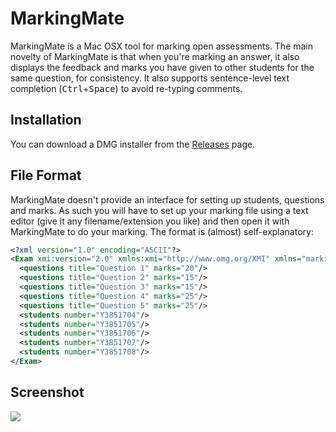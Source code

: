 # MarkingMate
MarkingMate is a Mac OSX tool for marking open assessments. The main novelty of MarkingMate is that when you're marking an answer, it also displays the feedback and marks you have given to other students for the same question, for consistency. It also supports sentence-level text completion (<kbd>Ctrl</kbd>+<kbd>Space</kbd>) to avoid re-typing comments. 

## Installation
You can download a DMG installer from the [Releases](https://github.com/kolovos/markingmate/releases) page.

## File Format
MarkingMate doesn't provide an interface for setting up students, questions and marks. As such you will have to set up your marking file using a text editor (give it any filename/extension you like) and then open it with MarkingMate to do your marking. The format is (almost) self-explanatory:

```xml
<?xml version="1.0" encoding="ASCII"?>
<Exam xmi:version="2.0" xmlns:xmi="http://www.omg.org/XMI" xmlns="markingmate">
  <questions title="Question 1" marks="20"/>
  <questions title="Question 2" marks="15"/>
  <questions title="Question 3" marks="15"/>
  <questions title="Question 4" marks="25"/>
  <questions title="Question 5" marks="25"/>
  <students number="Y3851704"/>
  <students number="Y3851705"/>
  <students number="Y3851706"/>
  <students number="Y3851707"/>
  <students number="Y3851708"/>
</Exam>
```

## Screenshot
![](https://github.com/kolovos/markingmate/wiki/screenshot.png)
